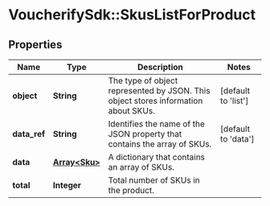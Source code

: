 # VoucherifySdk::SkusListForProduct

## Properties

| Name | Type | Description | Notes |
| ---- | ---- | ----------- | ----- |
| **object** | **String** | The type of object represented by JSON. This object stores information about SKUs. | [default to &#39;list&#39;] |
| **data_ref** | **String** | Identifies the name of the JSON property that contains the array of SKUs. | [default to &#39;data&#39;] |
| **data** | [**Array&lt;Sku&gt;**](Sku.md) | A dictionary that contains an array of SKUs. |  |
| **total** | **Integer** | Total number of SKUs in the product. |  |

